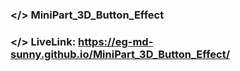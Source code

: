 ### </> MiniPart_3D_Button_Effect
### </> LiveLink: https://eg-md-sunny.github.io/MiniPart_3D_Button_Effect/
